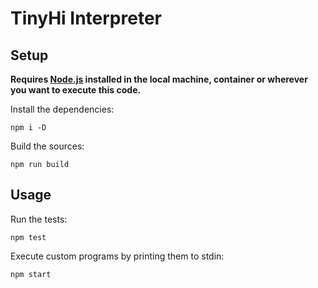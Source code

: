 # TinyHi Interpreter

## Setup

**Requires [Node.js](https://nodejs.org/en/) installed in the local machine, container or wherever you want to execute this code.**

Install the dependencies:

```
npm i -D
```

Build the sources:

```
npm run build
```

## Usage

Run the tests:

```
npm test
```

Execute custom programs by printing them to stdin:

```
npm start
```
